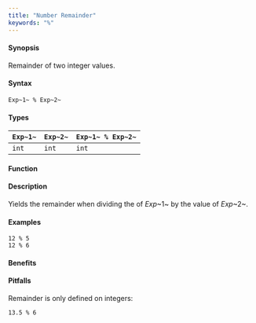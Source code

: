 ```yaml
---
title: "Number Remainder"
keywords: "%"
---
```


#### Synopsis

Remainder of two integer values.

#### Syntax

`Exp~1~ % Exp~2~`

#### Types


| `Exp~1~`  |  `Exp~2~` | `Exp~1~ % Exp~2~`  |
| --- | --- | --- |
| `int`      |  `int`     | `int`                |


#### Function

#### Description

Yields the remainder when dividing the of _Exp_~1~ by the value of _Exp_~2~.

#### Examples

```rascal-shell
12 % 5
12 % 6
```

#### Benefits

#### Pitfalls

Remainder is only defined on integers:
```rascal-shell,error
13.5 % 6
```

